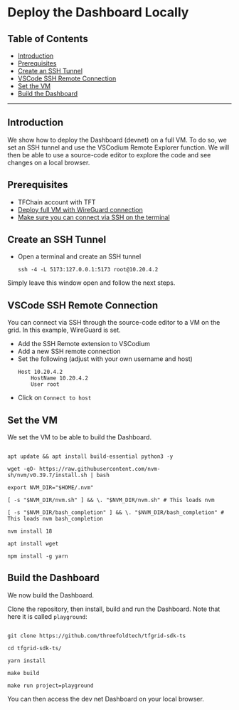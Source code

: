 <h1>Deploy the Dashboard Locally</h1>

<h2>Table of Contents</h2>

- [Introduction](#introduction)
- [Prerequisites](#prerequisites)
- [Create an SSH Tunnel](#create-an-ssh-tunnel)
- [VSCode SSH Remote Connection](#vscode-ssh-remote-connection)
- [Set the VM](#set-the-vm)
- [Build the Dashboard](#build-the-dashboard)

***

## Introduction

We show how to deploy the Dashboard (devnet) on a full VM. To do so, we set an SSH tunnel and use the VSCodium Remote Explorer function. We will then be able to use a source-code editor to explore the code and see changes on a local browser.

## Prerequisites

- TFChain account with TFT
- [Deploy full VM with WireGuard connection](../../system_administrators/getstarted/ssh_guide/ssh_wireguard.md)
- [Make sure you can connect via SSH on the terminal](../../system_administrators/getstarted/ssh_guide/ssh_openssh.md)
  
## Create an SSH Tunnel

- Open a terminal and create an SSH tunnel
    ```
    ssh -4 -L 5173:127.0.0.1:5173 root@10.20.4.2
    ```

Simply leave this window open and follow the next steps.

## VSCode SSH Remote Connection

You can connect via SSH through the source-code editor to a VM on the grid. In this example, WireGuard is set.

- Add the SSH Remote extension to VSCodium
- Add a new SSH remote connection
- Set the following (adjust with your own username and host)
  ``` 
  Host 10.20.4.2
      HostName 10.20.4.2
      User root
  ```
- Click on `Connect to host`

## Set the VM

We set the VM to be able to build the Dashboard.

```

apt update && apt install build-essential python3 -y

wget -qO- https://raw.githubusercontent.com/nvm-sh/nvm/v0.39.7/install.sh | bash

export NVM_DIR="$HOME/.nvm"

[ -s "$NVM_DIR/nvm.sh" ] && \. "$NVM_DIR/nvm.sh" # This loads nvm

[ -s "$NVM_DIR/bash_completion" ] && \. "$NVM_DIR/bash_completion" # This loads nvm bash_completion

nvm install 18

apt install wget

npm install -g yarn

```

## Build the Dashboard

We now build the Dashboard.

Clone the repository, then install, build and run the Dashboard. Note that here it is called `playground`:

```

git clone https://github.com/threefoldtech/tfgrid-sdk-ts

cd tfgrid-sdk-ts/

yarn install

make build

make run project=playground

```

You can then access the dev net Dashboard on your local browser.